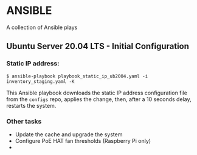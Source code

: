 # ANSIBLE
A collection of Ansible plays

## Ubuntu Server 20.04 LTS - Initial Configuration

### Static IP address:

`$ ansible-playbook playbook_static_ip_ub2004.yaml -i inventory_staging.yaml -K`

This Ansible playbook downloads the static IP address configuration file from the `configs` repo, applies the change, then, after a 10 seconds delay, restarts the system.

### Other tasks

* Update the cache and upgrade the system
* Configure PoE HAT fan thresholds (Raspberry Pi only)
* 
